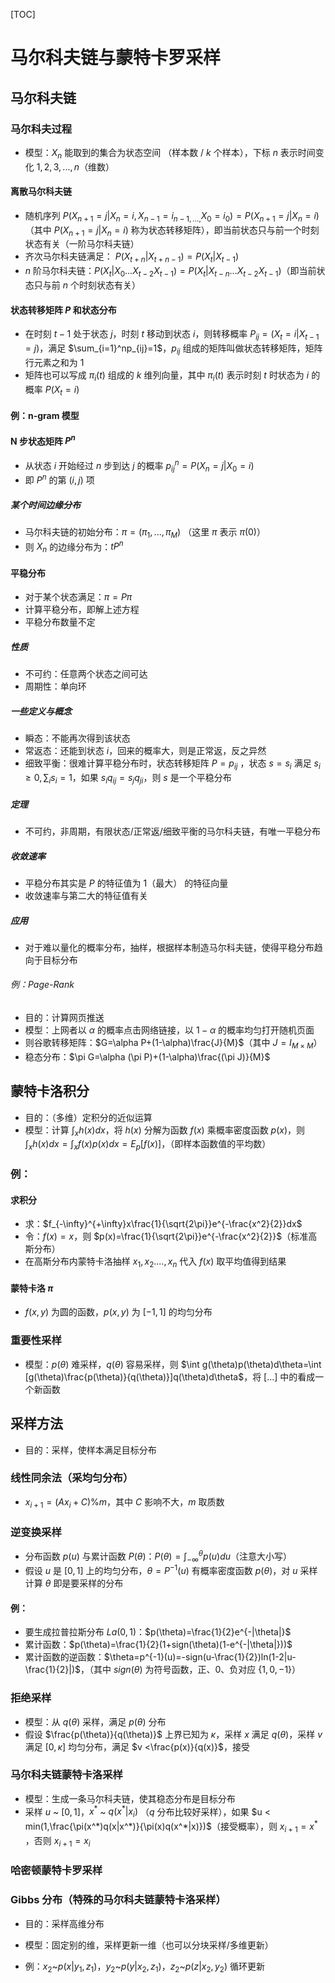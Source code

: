 [TOC]

# 马尔科夫链与蒙特卡罗采样

## 马尔科夫链

### 马尔科夫过程

- 模型：$X_n$ 能取到的集合为状态空间 （样本数 / $k$ 个样本），下标 $n$ 表示时间变化 $1,2,3,...,n$（维数）

#### 离散马尔科夫链

- 随机序列 $P(X_{n+1}=j|X_n=i, X_{n-1}=i_{n-1,...,}X_0=i_0)=P(X_{n+1}=j|X_n=i)$（其中 $P(X_{n+1}=j|X_n=i)$ 称为状态转移矩阵），即当前状态只与前一个时刻状态有关（一阶马尔科夫链）
- 齐次马尔科夫链满足： $P(X_{t+n}|X_{t+n-1})=P(X_t|X_{t-1})$
- $n$ 阶马尔科夫链：$P(X_t|X_0...X_{t-2}X_{t-1})=P(X_t|X_{t-n}...X_{t-2}X_{t-1})$（即当前状态只与前 $n$ 个时刻状态有关）

#### 状态转移矩阵 $P$ 和状态分布

- 在时刻 $t-1$ 处于状态 $j$，时刻 $t$ 移动到状态 $i$，则转移概率 $P_{ij}=(X_t=i|X_{t-1}=j)$，满足 $\sum_{i=1}^np_{ij}=1$，$p_{ij}$ 组成的矩阵叫做状态转移矩阵，矩阵行元素之和为 $1$
- 矩阵也可以写成 $\pi_i(t)$ 组成的 $k$ 维列向量，其中 $\pi_i(t)$ 表示时刻 $t$ 时状态为 $i$ 的概率 $P(X_t=i)$

#### 例：n-gram 模型

#### N 步状态矩阵 $P^n$

- 从状态 $i$ 开始经过 $n$ 步到达 $j$ 的概率 $p_{ij}^n=P(X_n=j|X_0=i)$
- 即 $P^n$ 的第 $(i,j)$ 项

##### 某个时间边缘分布

- 马尔科夫链的初始分布：$\pi=(\pi_1,...,\pi_M)$ （这里 $\pi$ 表示 $\pi(0)$）
- 则 $X_n$ 的边缘分布为：$t P^n$

#### 平稳分布

- 对于某个状态满足：$\pi=P\pi$
- 计算平稳分布，即解上述方程
- 平稳分布数量不定

##### 性质

* 不可约：任意两个状态之间可达
* 周期性：单向环

##### 一些定义与概念

- 瞬态：不能再次得到该状态
- 常返态：还能到状态 $i$，回来的概率大，则是正常返，反之异然
- 细致平衡：很难计算平稳分布时，状态转移矩阵 $P=p_{ij}$ ，状态 $s=s_i$ 满足 $s_i \geq 0, \sum_is_i=1$，如果 $s_iq_{ij}=s_jq_{ji}$，则 $s$ 是一个平稳分布

##### 定理

* 不可约，非周期，有限状态/正常返/细致平衡的马尔科夫链，有唯一平稳分布

##### 收敛速率

* 平稳分布其实是 $P$ 的特征值为 $1$（最大） 的特征向量
* 收敛速率与第二大的特征值有关

##### 应用

- 对于难以量化的概率分布，抽样，根据样本制造马尔科夫链，使得平稳分布趋向于目标分布

###### 例：Page-Rank

* 目的：计算网页推送
* 模型：上网者以 $\alpha$ 的概率点击网络链接，以 $1-\alpha$ 的概率均匀打开随机页面
* 则谷歌转移矩阵：$G=\alpha P+(1-\alpha)\frac{J}{M}$（其中 $J=I_{M \times M}$）
* 稳态分布：$\pi G=\alpha (\pi P)+(1-\alpha)\frac{(\pi J)}{M}$

## 蒙特卡洛积分

* 目的：（多维）定积分的近似运算
* 模型：计算 $\int_x h(x) dx$，将 $h(x)$ 分解为函数 $f(x)$ 乘概率密度函数 $p(x)$，则 $\int_xh(x)dx=\int_xf(x)p(x)dx=E_p[f(x)]$，（即样本函数值的平均数）

### 例：

#### 求积分

* 求：$f_{-\infty}^{+\infty}x\frac{1}{\sqrt{2\pi}}e^{-\frac{x^2}{2}}dx$
* 令：$f(x)=x$，则 $p(x)=\frac{1}{\sqrt{2\pi}}e^{-\frac{x^2}{2}}$（标准高斯分布）
* 在高斯分布内蒙特卡洛抽样 $x_1,x_2....,x_n$ 代入 $f(x)$ 取平均值得到结果

#### 蒙特卡洛 $\pi$

* $f(x,y)$ 为圆的函数，$p(x,y)$ 为 $[-1,1]$ 的均匀分布

### 重要性采样

* 模型：$p(\theta)$ 难采样，$q(\theta)$ 容易采样，则 $\int g(\theta)p(\theta)d\theta=\int [g(\theta)\frac{p(\theta)}{q(\theta)}]q(\theta)d\theta$，将 $[...]$ 中的看成一个新函数

## 采样方法

* 目的：采样，使样本满足目标分布

### 线性同余法（采均匀分布）

* $x_{i+1}=(Ax_i+C)\%m$，其中 $C$ 影响不大，$m$ 取质数

### 逆变换采样

* 分布函数 $p(u)$ 与累计函数 $P(\theta)$：$P(\theta)=\int_{-\infty}^{\theta}p(u)du$（注意大小写）
* 假设 $u$ 是 $[0,1]$ 上的均匀分布，$\theta=P^{-1}(u)$ 有概率密度函数 $p(\theta)$，对 $u$ 采样计算 $\theta$ 即是要采样的分布

#### 例：

* 要生成拉普拉斯分布 $La(0,1)$：$p(\theta)=\frac{1}{2}e^{-|\theta|}$
* 累计函数：$p(\theta)=\frac{1}{2}(1+sign(\theta)(1-e^{-|\theta|}))$
* 累计函数的逆函数：$\theta=p^{-1}(u)=-sign(u-\frac{1}{2})ln(1-2|u-\frac{1}{2}|)$，（其中 $sign(\theta)$ 为符号函数，正、0、负对应 $\{1,0,-1\}$）

### 拒绝采样

* 模型：从 $q(\theta)$ 采样，满足 $p(\theta)$ 分布
* 假设 $\frac{p(\theta)}{q(\theta)}$ 上界已知为 $\kappa$，采样 $x$ 满足 $q(\theta)$，采样 $v$ 满足 $[0,\kappa]$ 均匀分布，满足 $v <\frac{p(x)}{q(x)}$，接受

### 马尔科夫链蒙特卡洛采样

* 模型：生成一条马尔科夫链，使其稳态分布是目标分布
* 采样 $u$ ~ $[0,1]$，$x^*$ ~ $q(x^*|x_i)$ （$q$ 分布比较好采样），如果 $u < min(1,\frac{\pi(x^*)q(x|x^*)}{\pi(x)q(x^*|x)})$（接受概率），则 $x_{i+1}=x^*$ ，否则 $x_{i+1}=x_i$ 

### 哈密顿蒙特卡罗采样

### Gibbs 分布（特殊的马尔科夫链蒙特卡洛采样）

* 目的：采样高维分布

* 模型：固定别的维，采样更新一维（也可以分块采样/多维更新）
* 例：$x_2$~$p(x|y_1,z_1)$，$y_2$~$p(y|x_2,z_1)$，$z_2$~$p(z|x_2,y_2)$ 循环更新